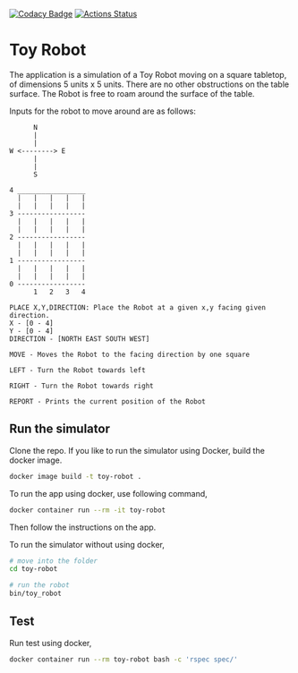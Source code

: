 [![Codacy Badge](https://api.codacy.com/project/badge/Grade/e09e10a6a966415699cff5a8007b2c05)](https://www.codacy.com/app/iranthau/toy-robot?utm_source=github.com&amp;utm_medium=referral&amp;utm_content=iranthau/toy-robot&amp;utm_campaign=Badge_Grade) [![Actions Status](https://github.com/iranthau/toy-robot/workflows/Toy%20robot%20test/badge.svg)](https://github.com/iranthau/toy-robot/actions)

# Toy Robot

The application is a simulation of a Toy Robot moving on a square tabletop, of dimensions 5 units x 5 units. There are no other obstructions on the table surface. The Robot is free to roam around the surface of the table.

Inputs for the robot to move around are as follows:

```
      N
      |
      |
W <--------> E
      |
      |
      S

4 _________________
  |   |   |   |   |
  |   |   |   |   |
3 -----------------
  |   |   |   |   |
  |   |   |   |   |
2 -----------------
  |   |   |   |   |
  |   |   |   |   |
1 -----------------
  |   |   |   |   |
  |   |   |   |   |
0 -----------------
      1   2   3   4

PLACE X,Y,DIRECTION: Place the Robot at a given x,y facing given direction.
X - [0 - 4]
Y - [0 - 4]
DIRECTION - [NORTH EAST SOUTH WEST]

MOVE - Moves the Robot to the facing direction by one square

LEFT - Turn the Robot towards left

RIGHT - Turn the Robot towards right

REPORT - Prints the current position of the Robot
```

## Run the simulator

Clone the repo.
If you like to run the simulator using Docker, build the docker image.

```bash
docker image build -t toy-robot .
```

To run the app using docker, use following command,

```bash
docker container run --rm -it toy-robot
```

Then follow the instructions on the app.

To run the simulator without using docker,

```bash
# move into the folder
cd toy-robot

# run the robot
bin/toy_robot
```

## Test

Run test using docker,

```bash
docker container run --rm toy-robot bash -c 'rspec spec/'
```
